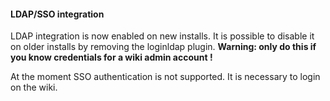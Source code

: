 #### LDAP/SSO integration

LDAP integration is now enabled on new installs. It is possible to disable it on older installs by removing the loginldap plugin. **Warning: only do this if you know credentials for a wiki admin account !**

At the moment SSO authentication is not supported. It is necessary to login on the wiki.
